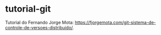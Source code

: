 # tutorial-git

Tutorial do Fernando Jorge Mota: https://fjorgemota.com/git-sistema-de-controle-de-versoes-distribuido/.
